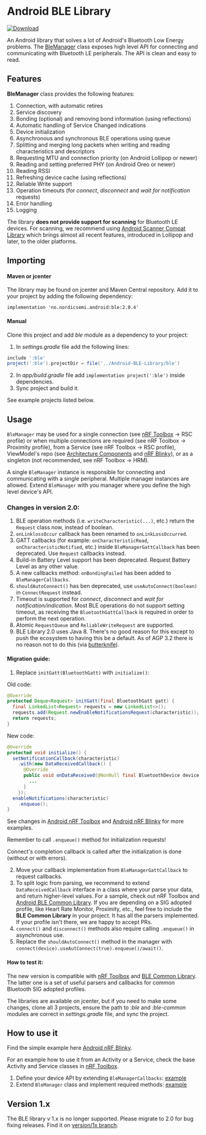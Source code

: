 # Android BLE Library

[ ![Download](https://api.bintray.com/packages/nordic/android/ble-library/images/download.svg) ](https://bintray.com/nordic/android/ble-library/_latestVersion)

An Android library that solves a lot of Android's Bluetooth Low Energy problems. 
The [BleManager](https://github.com/NordicSemiconductor/Android-BLE-Library/blob/master/ble/src/main/java/no/nordicsemi/android/ble/BleManager.java)
class exposes high level API for connecting and communicating with Bluetooth LE peripherals.
The API is clean and easy to read.

## Features

**BleManager** class provides the following features:

1. Connection, with automatic retires
2. Service discovery
3. Bonding (optional) and removing bond information (using reflections)
4. Automatic handling of Service Changed indications
5. Device initialization
6. Asynchronous and synchronous BLE operations using queue
7. Splitting and merging long packets when writing and reading characteristics and descriptors
8. Requesting MTU and connection priority (on Android Lollipop or newer)
9. Reading and setting preferred PHY (on Android Oreo or newer)
10. Reading RSSI
11. Refreshing device cache (using reflections)
12. Reliable Write support
13. Operation timeouts (for *connect*, *disconnect* and *wait for notification* requests)
14. Error handling
15. Logging

The library **does not provide support for scanning** for Bluetooth LE devices.
For scanning, we recommend using 
[Android Scanner Compat Library](https://github.com/NordicSemiconductor/Android-Scanner-Compat-Library)
which brings almost all recent features, introduced in Lollipop and later, to the older platforms. 

## Importing

#### Maven or jcenter

The library may be found on jcenter and Maven Central repository. 
Add it to your project by adding the following dependency:

```grovy
implementation 'no.nordicsemi.android:ble:2.0.4'
```

#### Manual

Clone this project and add *ble* module as a dependency to your project:

1. In *settings.gradle* file add the following lines:
```groovy
include ':ble'
project(':ble').projectDir = file('../Android-BLE-Library/ble')
```
2. In *app/build.gradle* file add `implementation project(':ble')` inside dependencies.
3. Sync project and build it.

See example projects listed below.

## Usage

`BleManager` may be used for a single connection 
(see [nRF Toolbox](https://github.com/NordicSemiconductor/Android-nRF-Toolbox) -> RSC profile) 
or when multiple connections are required (see nRF Toolbox -> Proximity profile), 
from a Service (see nRF Toolbox -> RSC profile), ViewModel's repo 
(see [Architecture Components](https://developer.android.com/topic/libraries/architecture/index.html) 
and [nRF Blinky](https://github.com/NordicSemiconductor/Android-nRF-Blinky)),
or as a singleton (not recommended, see nRF Toolbox -> HRM).

A single `BleManager` instance is responsible for connecting and communicating with a single peripheral.
Multiple manager instances are allowed. Extend `BleManager` with you manager where you define the
high level device's API.

### Changes in version 2.0:

1. BLE operation methods (i.e. `writeCharacteristic(...)`, etc.) return the `Request` class now, 
instead of boolean.
2. `onLinklossOccur` callback has been renamed to `onLinkLossOccurred`.
3. GATT callbacks (for example: `onCharacteristicRead`, `onCharacteristicNotified`, etc.) inside 
`BleManagerGattCallback` has been deprecated. Use `Request` callbacks instead.
4. Build-in Battery Level support has been deprecated. Request Battery Level as any other value.
5. A new callbacks method: `onBondingFailed` has been added to `BleManagerCallbacks`.
6. `shouldAutoConnect()` has ben deprecated, use `useAutoConnect(boolean)` in `ConnectRequest` instead.
7. Timeout is supported for *connect*, *disconnect* and *wait for notification/indication*.
Most BLE operations do not support setting timeout, as receiving the `BluetoothGattCallback` is required
in order to perform the next operation.
8. Atomic `RequestQueue` and `ReliableWriteRequest` are supported.  
9. BLE Library 2.0 uses Java 8. There's no good reason for this except to push the ecosystem to 
having this be a default. As of AGP 3.2 there is no reason not to do this
(via [butterknife](https://github.com/JakeWharton/butterknife)).

#### Migration guide:

1. Replace `initGatt(BluetoothGatt)` with `initialize()`:

Old code:
```java
@Override
protected Deque<Request> initGatt(final BluetoothGatt gatt) {
  final LinkedList<Request> requests = new LinkedList<>();
  requests.add(Request.newEnableNotificationsRequest(characteristic));
  return requests;
}
```
New code:
```java
@Override
protected void initialize() {
  setNotificationCallback(characteristic)
    .with(new DataReceivedCallback() {
      @Override
      public void onDataReceived(@NonNull final BluetoothDevice device, @NonNull final Data data) {
        ...
      }
    });
  enableNotifications(characteristic)
    .enqueue();
}
```
See changes in [Android nRF Toolbox](https://github.com/NordicSemiconductor/Android-nRF-Toolbox/) 
and [Android nRF Blinky](https://github.com/NordicSemiconductor/Android-nRF-Blinky/) for more examples.

Remember to call `.enqueue()` method for initialization requests!

Connect's completion callback is called after the initialization is done (without or with errors).

2. Move your callback implementation from `BleManagerGattCallback` to request callbacks.
3. To split logic from parsing, we recommend to extend `DataReceivedCallback` interface in a class 
where your parse your data, and return higher-level values. For a sample, check out nRF Toolbox 
and [Android BLE Common Library](https://github.com/NordicSemiconductor/Android-BLE-Common-Library/). 
If you are depending on a SIG adopted profile, like Heart Rate Monitor, Proximity, etc., 
feel free to include the **BLE Common Library** in your project. 
It has all the parsers implemented. If your profile isn't there, we are happy to accept PRs.
4. `connect()` and `disconnect()` methods also require calling `.enqueue()` in asynchronous use.
5. Replace the `shouldAutoConnect()` method in the manager with `connect(device).useAutConnect(true).enqueue()/await()`.

#### How to test it:

The new version is compatible with [nRF Toolbox](https://github.com/NordicSemiconductor/Android-nRF-Toolbox) 
and [BLE Common Library](https://github.com/NordicSemiconductor/Android-BLE-Common-Library). 
The latter one is a set of useful parsers and callbacks for common Bluetooth SIG adopted profiles.

The libraries are available on jcenter, but if you need to make some changes, clone all 3 projects, 
ensure the path to *:ble* and *:ble-common* modules are correct in *settings.gradle* file, and sync the project.

## How to use it

Find the simple example here [Android nRF Blinky](https://github.com/NordicSemiconductor/Android-nRF-Blinky).

For an example how to use it from an Activity or a Service, check the base Activity and Service 
classes in [nRF Toolbox](https://github.com/NordicSemiconductor/Android-nRF-Toolbox/tree/master/app/src/main/java/no/nordicsemi/android/nrftoolbox/profile).

1. Define your device API by extending `BleManagerCallbacks`:
[example](https://github.com/NordicSemiconductor/Android-nRF-Blinky/blob/master/app/src/main/java/no/nordicsemi/android/blinky/profile/BlinkyManagerCallbacks.java)
2. Extend `BleManager` class and implement required methods:
[example](https://github.com/NordicSemiconductor/Android-nRF-Blinky/blob/master/app/src/main/java/no/nordicsemi/android/blinky/profile/BlinkyManager.java)

## Version 1.x

The BLE library v 1.x is no longer supported. Please migrate to 2.0 for bug fixing releases.
Find it on [version/1x branch](https://github.com/NordicSemiconductor/Android-BLE-Library/tree/version/1x).
